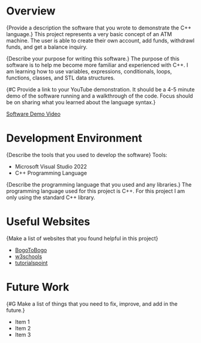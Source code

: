 # Overview

{Provide a description the software that you wrote to demonstrate the C++ language.}
This project represents a very basic concept of an ATM machine.
The user is able to create their own account, add funds, withdrawl funds, and get a balance inquiry.

{Describe your purpose for writing this software.}
The purpose of this software is to help me become more familiar and experienced with C++.
I am learning how to use variables, expressions, conditionals, loops, functions, classes, and STL data structures.

{#C Provide a link to your YouTube demonstration.  It should be a 4-5 minute demo of the software running and a walkthrough of the code.  Focus should be on sharing what you learned about the language syntax.}

[Software Demo Video](http://youtube.link.goes.here)

# Development Environment

{Describe the tools that you used to develop the software}
Tools:
* Microsoft Visual Studio 2022
* C++ Programming Language

{Describe the programming language that you used and any libraries.}
The programming language used for this project is C++.
For this project I am only using the standard C++ library.

# Useful Websites

{Make a list of websites that you found helpful in this project}
* [BogoToBogo](https://www.bogotobogo.com/cplusplus/libraries.php)
* [w3schools](https://www.w3schools.com/CPP/default.asp)
* [tutorialspoint](https://www.tutorialspoint.com/cplusplus/index.htm)

# Future Work

{#G Make a list of things that you need to fix, improve, and add in the future.}
* Item 1
* Item 2
* Item 3

